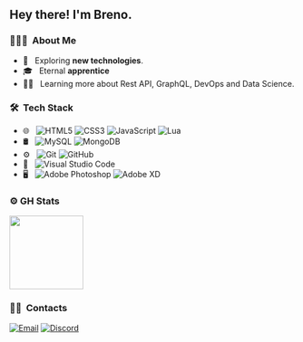 <h2> Hey there! I'm Breno.</h2>

<h3> 👨🏻‍💻 &nbsp;About Me </h3>

- 🔎 &nbsp; Exploring <b>new technologies</b>.
- 🎓 &nbsp; Eternal <b>apprentice</b>
- 👨‍💻 &nbsp; Learning more about Rest API, GraphQL, DevOps and Data Science.

<h3> 🛠 &nbsp;Tech Stack</h3>

- 🌐 &nbsp;
  ![HTML5](https://img.shields.io/badge/html5-%23E34F26.svg?style=for-the-badge&logo=html5&logoColor=white)
  ![CSS3](https://img.shields.io/badge/css3-%231572B6.svg?style=for-the-badge&logo=css3&logoColor=white)
  ![JavaScript](https://img.shields.io/badge/javascript-%23323330.svg?style=for-the-badge&logo=javascript&logoColor=%23F7DF1E)
  ![Lua](https://img.shields.io/badge/lua-%232C2D72.svg?style=for-the-badge&logo=lua&logoColor=white)
- 🛢 &nbsp;
  ![MySQL](https://img.shields.io/badge/mysql-%2300f.svg?style=for-the-badge&logo=mysql&logoColor=white)
  ![MongoDB](https://img.shields.io/badge/MongoDB-%234ea94b.svg?style=for-the-badge&logo=mongodb&logoColor=white)
- ⚙️ &nbsp;
  ![Git](https://img.shields.io/badge/git-%23F05033.svg?style=for-the-badge&logo=git&logoColor=white)
  ![GitHub](https://img.shields.io/badge/github-%23121011.svg?style=for-the-badge&logo=github&logoColor=white)
- 🔧 &nbsp;
  ![Visual Studio Code](https://img.shields.io/badge/VisualStudioCode-0078d7.svg?style=for-the-badge&logo=visual-studio-code&logoColor=white)
- 🖥 &nbsp;
  ![Adobe Photoshop](https://img.shields.io/badge/adobephotoshop-%2331A8FF.svg?style=for-the-badge&logo=adobephotoshop&logoColor=white)
  ![Adobe XD](https://img.shields.io/badge/Adobe%20XD-470137?style=for-the-badge&logo=Adobe%20XD&logoColor=#FF61F6)
  <br/>

<h3> ⚙️ GH Stats </h3>
  
<a href="https://github.com/brenortk">
  <img height="130em" src="https://github-readme-stats.vercel.app/api?username=brenortk&theme=react&show_icons=true" style"max-width: 100%;" />
</a>

<br/>

<h3> 🤝🏻 &nbsp;Contacts </h3>

<p align="center">

<a href="breno.moura1305@outlook.com"><img alt="Email" src="https://img.shields.io/badge/breno.moura1305@outlook.com-0078D4?style=for-the-badge&logo=microsoft-outlook&logoColor=white"></a>
<a href="discord.gg"> <img alt="Discord" src="https://img.shields.io/badge/Ristuki%235686-%237289DA.svg?style=for-the-badge&logo=discord&logoColor=white"></a>
  
</p>
